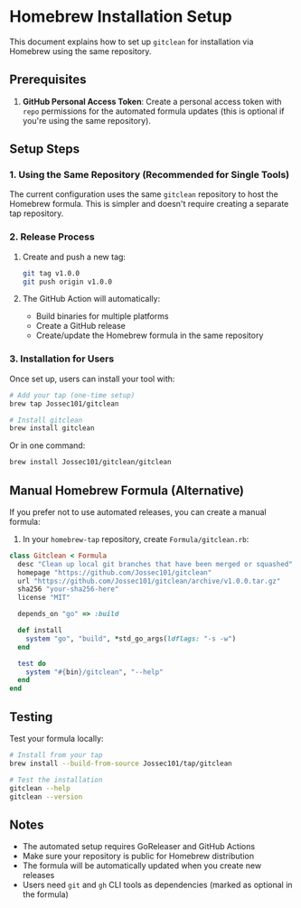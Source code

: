# Homebrew Installation Setup

This document explains how to set up `gitclean` for installation via Homebrew using the same repository.

## Prerequisites

1. **GitHub Personal Access Token**: Create a personal access token with `repo` permissions for the automated formula updates (this is optional if you're using the same repository).

## Setup Steps

### 1. Using the Same Repository (Recommended for Single Tools)

The current configuration uses the same `gitclean` repository to host the Homebrew formula. This is simpler and doesn't require creating a separate tap repository.

### 2. Release Process

1. Create and push a new tag:
   ```bash
   git tag v1.0.0
   git push origin v1.0.0
   ```

2. The GitHub Action will automatically:
   - Build binaries for multiple platforms
   - Create a GitHub release
   - Create/update the Homebrew formula in the same repository

### 3. Installation for Users

Once set up, users can install your tool with:

```bash
# Add your tap (one-time setup)
brew tap Jossec101/gitclean

# Install gitclean
brew install gitclean
```

Or in one command:
```bash
brew install Jossec101/gitclean/gitclean
```

## Manual Homebrew Formula (Alternative)

If you prefer not to use automated releases, you can create a manual formula:

1. In your `homebrew-tap` repository, create `Formula/gitclean.rb`:

```ruby
class Gitclean < Formula
  desc "Clean up local git branches that have been merged or squashed"
  homepage "https://github.com/Jossec101/gitclean"
  url "https://github.com/Jossec101/gitclean/archive/v1.0.0.tar.gz"
  sha256 "your-sha256-here"
  license "MIT"

  depends_on "go" => :build

  def install
    system "go", "build", *std_go_args(ldflags: "-s -w")
  end

  test do
    system "#{bin}/gitclean", "--help"
  end
end
```

## Testing

Test your formula locally:

```bash
# Install from your tap
brew install --build-from-source Jossec101/tap/gitclean

# Test the installation
gitclean --help
gitclean --version
```

## Notes

- The automated setup requires GoReleaser and GitHub Actions
- Make sure your repository is public for Homebrew distribution
- The formula will be automatically updated when you create new releases
- Users need `git` and `gh` CLI tools as dependencies (marked as optional in the formula)
